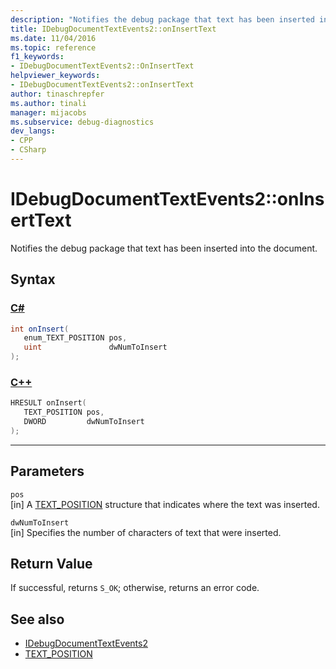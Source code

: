 ```yaml
---
description: "Notifies the debug package that text has been inserted into the document."
title: IDebugDocumentTextEvents2::onInsertText
ms.date: 11/04/2016
ms.topic: reference
f1_keywords:
- IDebugDocumentTextEvents2::OnInsertText
helpviewer_keywords:
- IDebugDocumentTextEvents2::onInsertText
author: tinaschrepfer
ms.author: tinali
manager: mijacobs
ms.subservice: debug-diagnostics
dev_langs:
- CPP
- CSharp
---
```

# IDebugDocumentTextEvents2::onInsertText

Notifies the debug package that text has been inserted into the document.

## Syntax

### [C#](#tab/csharp)
```csharp
int onInsert( 
   enum_TEXT_POSITION pos,
   uint               dwNumToInsert
);
```
### [C++](#tab/cpp)
```cpp
HRESULT onInsert( 
   TEXT_POSITION pos,
   DWORD         dwNumToInsert
);
```
---

## Parameters
`pos`\
[in] A [TEXT_POSITION](../../../extensibility/debugger/reference/text-position.md) structure that indicates where the text was inserted.

`dwNumToInsert`\
[in] Specifies the number of characters of text that were inserted.

## Return Value
 If successful, returns `S_OK`; otherwise, returns an error code.

## See also
- [IDebugDocumentTextEvents2](../../../extensibility/debugger/reference/idebugdocumenttextevents2.md)
- [TEXT_POSITION](../../../extensibility/debugger/reference/text-position.md)
